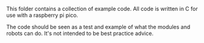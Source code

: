 This folder contains a collection of example code.
All code is written in C for use with a raspberry pi pico.

The code should be seen as a test and example of what the modules and robots can do. 
It's not intended to be best practice advice.